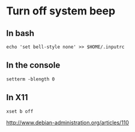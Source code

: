 Turn off system beep
====================

In bash
-------

    echo 'set bell-style none' >> $HOME/.inputrc

In the console
--------------

    setterm -blength 0

In X11
------

    xset b off

<http://www.debian-administration.org/articles/110>
